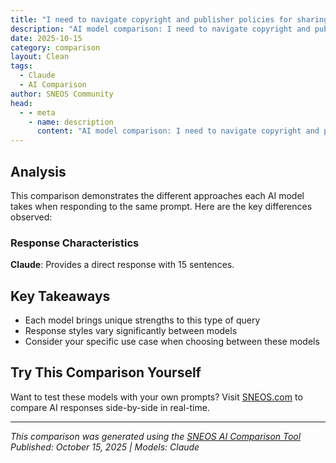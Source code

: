 ```yaml
---
title: "I need to navigate copyright and publisher policies for sharing. Help me: 1) Check publisher's self-archiving policy (SHERPA/RoMEO)"
description: "AI model comparison: I need to navigate copyright and publisher policies for sharing. Help me: 1) Check publisher's self-..."
date: 2025-10-15
category: comparison
layout: Clean
tags:
  - Claude
  - AI Comparison
author: SNEOS Community
head:
  - - meta
    - name: description
      content: "AI model comparison: I need to navigate copyright and publisher policies for sharing. Help me: 1) Check publisher's self-archiving policy (SH..."
---
```


<ChatComparison
  title="I need to navigate copyright and publisher policies for sharing. Help me: 1) Check publisher's self-archiving policy (SHERPA/RoMEO)"
  prompt="I need to navigate copyright and publisher policies for sharing. Help me: 1) Check publisher's self-archiving policy (SHERPA/RoMEO)"
  :responses='{"Claude": "# Checking Publisher Self-Archiving Policies with SHERPA/RoMEO\n\n## How to Use SHERPA/RoMEO\n\n### Access the Database\n- **Website**: https://v2.sherpa.ac.uk/romeo/\n- Free to use, no registration required\n\n### Search Methods\n\n**1. By Journal Title**\n- Enter the full or partial journal name\n- Browse results to find your specific journal\n\n**2. By ISSN**\n- Most accurate method\n- Use the journal\u0027s ISSN (print or electronic)\n\n**3. By Publisher**\n- Search all journals from a specific publisher\n- Useful if you publish regularly in their journals\n\n## Understanding the Color Categories\n\nSHERPA/RoMEO uses a color-coding system:\n\n- **Green**: Can archive pre-print AND post-print (or publisher\u0027s version/PDF)\n- **Blue**: Can archive post-print (accepted manuscript)\n- **Yellow**: Can archive pre-print (submitted manuscript)\n- **White**: Archiving not formally supported\n\n## Key Information to Look For\n\n1. **Pre-print archiving**: Can you share the submitted version?\n2. **Post-print archiving**: Can you share the accepted manuscript?\n3. **Publisher\u0027s version**: Can you share the final published PDF?\n4. **Embargo periods**: Required waiting time before sharing\n5. **Conditions**: License requirements, repository restrictions, acknowledgments needed\n\n## What specific journal or publisher do you need to check?"}' published-date="{DateTime.UtcNow:HH:mm}"
/>

## Analysis

This comparison demonstrates the different approaches each AI model takes when responding to the same prompt. Here are the key differences observed:

### Response Characteristics

**Claude**: Provides a direct response with 15 sentences. 

## Key Takeaways

- Each model brings unique strengths to this type of query
- Response styles vary significantly between models
- Consider your specific use case when choosing between these models

## Try This Comparison Yourself

Want to test these models with your own prompts? Visit [SNEOS.com](https://sneos.com) to compare AI responses side-by-side in real-time.

---

*This comparison was generated using the [SNEOS AI Comparison Tool](https://sneos.com)*
*Published: October 15, 2025 | Models: Claude*
